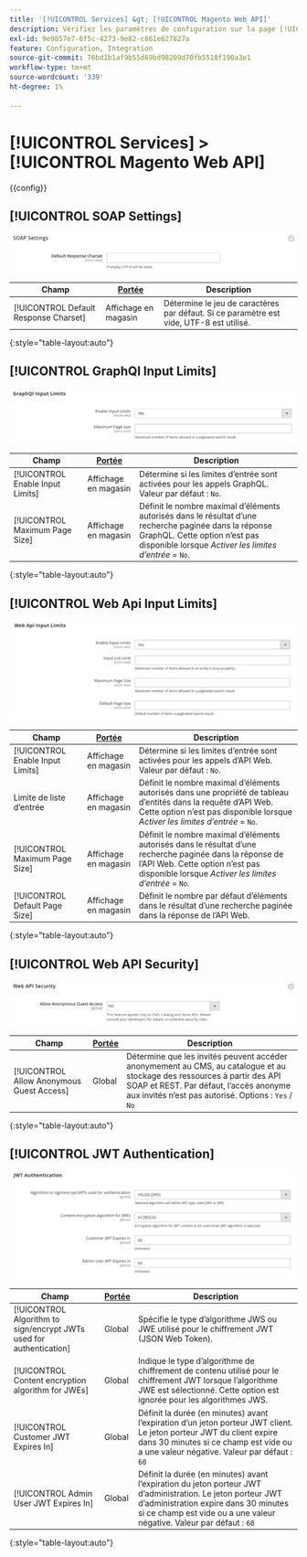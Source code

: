 ```yaml
---
title: '[!UICONTROL Services] &gt; [!UICONTROL Magento Web API]'
description: Vérifiez les paramètres de configuration sur la page [!UICONTROL Services] &gt; [!UICONTROL Magento Web API] de l’administrateur Commerce.
exl-id: 9e9857e7-6f5c-4273-9e82-c861e627827a
feature: Configuration, Integration
source-git-commit: 76bd1b1af9b55d69bd98209d70fb5518f190a3e1
workflow-type: tm+mt
source-wordcount: '339'
ht-degree: 1%

---
```


# [!UICONTROL Services] > [!UICONTROL Magento Web API]

{{config}}

<!-- [X-ref](../systems/integrations.md) -->

## [!UICONTROL SOAP Settings]

![Paramètres SOAP](./assets/web-api-soap-settings.png)<!-- zoom -->

| Champ | [Portée](../../getting-started/websites-stores-views.md#scope-settings) | Description |
|--- |--- |--- |
| [!UICONTROL Default Response Charset] | Affichage en magasin | Détermine le jeu de caractères par défaut. Si ce paramètre est vide, UTF-8 est utilisé. |

{:style=&quot;table-layout:auto&quot;}

## [!UICONTROL GraphQl Input Limits]

![Limites d’entrée GraphQl](./assets/web-api-graphql-input-limits.png)<!-- zoom -->

| Champ | [Portée](../../getting-started/websites-stores-views.md#scope-settings) | Description |
|--- |--- |--- |
| [!UICONTROL Enable Input Limits] | Affichage en magasin | Détermine si les limites d’entrée sont activées pour les appels GraphQL. Valeur par défaut : `No`. |
| [!UICONTROL Maximum Page Size] | Affichage en magasin | Définit le nombre maximal d’éléments autorisés dans le résultat d’une recherche paginée dans la réponse GraphQL. Cette option n’est pas disponible lorsque _Activer les limites d’entrée_ = `No`. |

{:style=&quot;table-layout:auto&quot;}

## [!UICONTROL Web Api Input Limits]

![Limites d’entrée des applications web](./assets/web-api-input-limits.png)<!-- zoom -->

| Champ | [Portée](../../getting-started/websites-stores-views.md#scope-settings) | Description |
|--- |--- |--- |
| [!UICONTROL Enable Input Limits] | Affichage en magasin | Détermine si les limites d’entrée sont activées pour les appels d’API Web. Valeur par défaut : `No`. |
| Limite de liste d’entrée | Affichage en magasin | Définit le nombre maximal d’éléments autorisés dans une propriété de tableau d’entités dans la requête d’API Web. Cette option n’est pas disponible lorsque _Activer les limites d’entrée_ = `No`. |
| [!UICONTROL Maximum Page Size] | Affichage en magasin | Définit le nombre maximal d’éléments autorisés dans le résultat d’une recherche paginée dans la réponse de l’API Web. Cette option n’est pas disponible lorsque _Activer les limites d’entrée_ = `No`. |
| [!UICONTROL Default Page Size] | Affichage en magasin | Définit le nombre par défaut d’éléments dans le résultat d’une recherche paginée dans la réponse de l’API Web. |

{:style=&quot;table-layout:auto&quot;}

## [!UICONTROL Web API Security]

![Sécurité des API Web](./assets/web-api-security.png)<!-- zoom -->

| Champ | [Portée](../../getting-started/websites-stores-views.md#scope-settings) | Description |
|--- |--- |--- |
| [!UICONTROL Allow Anonymous Guest Access] | Global | Détermine que les invités peuvent accéder anonymement au CMS, au catalogue et au stockage des ressources à partir des API SOAP et REST. Par défaut, l’accès anonyme aux invités n’est pas autorisé. Options : `Yes` / `No` |

{:style=&quot;table-layout:auto&quot;}

## [!UICONTROL JWT Authentication]

![Authentification JWT](./assets/web-api-jwt-authentication.png)<!-- zoom -->

| Champ | [Portée](../../getting-started/websites-stores-views.md#scope-settings) | Description |
|--- |--- |--- |
| [!UICONTROL Algorithm to sign/encrypt JWTs used for authentication] | Global | Spécifie le type d’algorithme JWS ou JWE utilisé pour le chiffrement JWT (JSON Web Token). |
| [!UICONTROL Content encryption algorithm for JWEs] | Global | Indique le type d’algorithme de chiffrement de contenu utilisé pour le chiffrement JWT lorsque l’algorithme JWE est sélectionné. Cette option est ignorée pour les algorithmes JWS. |
| [!UICONTROL Customer JWT Expires In] | Global | Définit la durée (en minutes) avant l’expiration d’un jeton porteur JWT client. Le jeton porteur JWT du client expire dans 30 minutes si ce champ est vide ou a une valeur négative. Valeur par défaut : `60` |
| [!UICONTROL Admin User JWT Expires In] | Global | Définit la durée (en minutes) avant l’expiration du jeton porteur JWT d’administration. Le jeton porteur JWT d’administration expire dans 30 minutes si ce champ est vide ou a une valeur négative. Valeur par défaut : `60` |

{:style=&quot;table-layout:auto&quot;}
